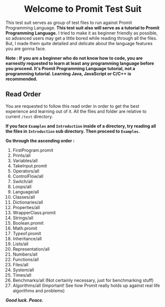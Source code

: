 <h1 align= "center">Welcome to Promit Test Suit</h1>

<p>This test suit serves as group of test files to run against Promit Programming Language. <b>This test suit also will serve as a tutorial to Promit Programming Language.</b> I tried to make it as beginner friendly as possible, so advanced users may get a little bored while reading through all the files. But, I made them quite detailed and delicate about the language features you are gonna face.</p>

<p><b>Note : If you are a beginner who do not know how to code, you are earnestly requested to learn at least any programming language before you proceed. It's Promit Programming Language tutorial, not a programming tutorial. Learning Java, JavaScript or C/C++ is recommended.</b></p>

## Read Order

You are requested to follow this read order in order to get the best experience and learning out of it. All the files and folder are relative to current ``/test``  directory.

<b>If you face ``Examples`` and ``Introduction`` inside of a directory, try reading all the files in ``Introduction`` sub directory. Then proceed to ``Examples``.</b>

**Go through the ascending order :**
 1. FirstProgram.promit
 2. Prints/all
 3. Variables/all
 4. TakeInput.promit
 5. Operators/all
 6. ControlFlow/all
 7. Switch/all
 8. Loops/all
 9. Language/all
 10. Classes/all
 11. Dictionaries/all 
 12. Properties/all 
 13. WrapperClass.promit
 14. Strings/all
 15. Boolean.promit
 16. Math.promit
 17. Typeof.promit
 18. Inheritance/all
 19. Lists/all
 20. Representation/all
 21. Numbers/all
 22. Functions/all
 23. Files/all
 24. System/all
 25. Times/all
 26. Benchmarks/all (Not certainly necessary, just for benchmarking stuff)
 27. Algorithms/all (Important! See how Promit really holds up against real life algorithms and problems)

<b><i>Good luck. Peace.</i><b>
